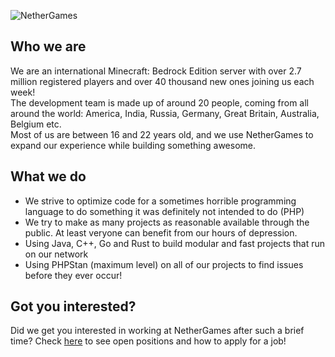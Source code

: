 ![NetherGames](https://cdn.nethergames.org/img/logo/one-line-non-flush-light.png)
## Who we are
We are an international Minecraft: Bedrock Edition server with over 2.7 million registered players and over 40 thousand new ones joining us each week! <br/>
The development team is made up of around 20 people, coming from all around the world: America, India, Russia, Germany, Great Britain, Australia, Belgium etc. <br/>
Most of us are between 16 and 22 years old, and we use NetherGames to expand our experience while building something awesome.

## What we do

- We strive to optimize code for a sometimes horrible programming language to do something it was definitely not intended to do (PHP)
- We try to make as many projects as reasonable available through the public. At least veryone can benefit from our hours of depression.
- Using Java, C++, Go and Rust to build modular and fast projects that run on our network
- Using PHPStan (maximum level) on all of our projects to find issues before they ever occur!

## Got you interested?
Did we get you interested in working at NetherGames after such a brief time? Check [here](https://ngmc.co/jobs) to see open positions and how to apply for a job!
